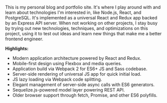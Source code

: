 This is my personal blog and portfolio site. It's where I play around with and
learn about technologies I'm interested in, like Node.js, React, and PostgreSQL.
It's implemented as a universal React and Redux app backed by an Express API
server. When not working on other projects, I stay busy by trying out new
technologies, techniques, and optimizations on this project, using it to test
out ideas and learn new things that make me a better frontend engineer.

**Highlights:**

* Modern application architecture powered by React and Redux.
* Mobile-first design using Flexbox and media queries.
* Application build via Webpack 2 for ES6+ JS and Sass codebase.
* Server-side rendering of universal JS app for quick initial load.
* JS lazy loading via Webpack code splitting.
* Elegant management of server-side async calls with ES6 generators.
* Sequelize.js-powered model layer powering REST API.
* Older browser support through fetch, Promise, and other ES6 polyfills.
